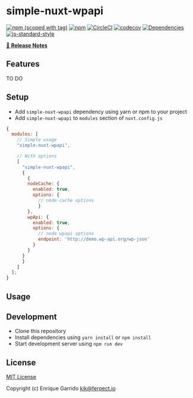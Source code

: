 # simple-nuxt-wpapi

[![npm (scoped with tag)](https://img.shields.io/npm/v/simple-nuxt-wpapi/latest.svg?style=flat-square)](https://npmjs.com/package/simple-nuxt-wpapi)
[![npm](https://img.shields.io/npm/dt/simple-nuxt-wpapi.svg?style=flat-square)](https://npmjs.com/package/simple-nuxt-wpapi)
[![CircleCI](https://circleci.com/gh/qopqopqop/simple-nuxt-wpapi.svg?style=svg)](https://circleci.com/gh/qopqopqop/simple-nuxt-wpapi)
[![codecov](https://codecov.io/gh/qopqopqop/simple-nuxt-wpapi/branch/master/graph/badge.svg)](https://codecov.io/gh/qopqopqop/simple-nuxt-wpapi)
[![Dependencies](https://david-dm.org/qopqopqop/simple-nuxt-wpapi.svg)](https://david-dm.org/qopqopqop/simple-nuxt-wpapi.svg)
[![js-standard-style](https://img.shields.io/badge/code_style-standard-brightgreen.svg?style=flat-square)](http://standardjs.com)

>

[📖 **Release Notes**](./CHANGELOG.md)

## Features

TO DO

## Setup

- Add `simple-nuxt-wpapi` dependency using yarn or npm to your project
- Add `simple-nuxt-wpapi` to `modules` section of `nuxt.config.js`

```js
{
  modules: [
    // Simple usage
    "simple-nuxt-wpapi",

    // With options
    [
      "simple-nuxt-wpapi",
      {
        {
        nodeCache: {
          enabled: true,
          options: {
            // node-cache options
            }
        },
        wpApi: {
          enabled: true,
          options: {
            // node wpapi options
            endpoint: 'http://demo.wp-api.org/wp-json'
          }
        }
      }
      }
    ]
  ];
}
```

## Usage

## Development

- Clone this repository
- Install dependencies using `yarn install` or `npm install`
- Start development server using `npm run dev`

## License

[MIT License](./LICENSE)

Copyright (c) Enrique Garrido <kik@ferpect.io>
